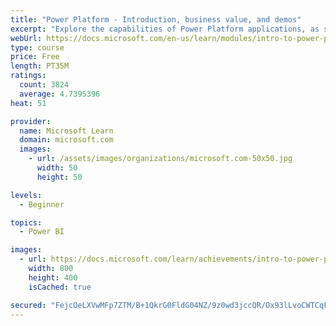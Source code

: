```yaml
---
title: "Power Platform - Introduction, business value, and demos"
excerpt: "Explore the capabilities of Power Platform applications, as seen in demonstrations and customer case studies."
webUrl: https://docs.microsoft.com/en-us/learn/modules/intro-to-power-platform-mba/
type: course
price: Free
length: PT35M
ratings:
  count: 3824
  average: 4.7395396
heat: 51

provider:
  name: Microsoft Learn
  domain: microsoft.com
  images:
    - url: /assets/images/organizations/microsoft.com-50x50.jpg
      width: 50
      height: 50

levels:
  - Beginner

topics:
  - Power BI

images:
  - url: https://docs.microsoft.com/learn/achievements/intro-to-power-platform-social.png
    width: 800
    height: 400
    isCached: true

secured: "FejcOeLXVwMFp7ZTM/B+1QkrG0FldG04NZ/9z0wd3jccQR/Ox93lLvoCWTCqFLvgIHx2/itDVTvuv3h7Zj2cSiQqRzRLjhnpuP35W2s0HIEsxRZcHSjSNBFfc+iUtSukCvsCkeTPYmU7T75JMaaH23x4BAv6ohS/Esb/O9VqodFr63sCLHCynpuwzKOwaY3gGX3G34eYtAgyahYrUVpfchsQRYNU1SV88MSbL7/tGm6IEcNOYcLC/N7mw3Riw6VFKXKm9OLf1F5GF/QCwKMdFglWlGWYCtSY5gDxZuZqaf/tbR8526I+jztSHWWtg5IDV6bTDqyZmk2tafxKlm6MdrwISSbn3yUpnYos/a0pSU4kv30rkFES30i4p2cV86qdT4FnSYfck7LMliO4K3k7WFkI4mDuuZHCFdzhrlOfE8Y=;JYjy8La4mfxc+L0LiI1odw=="
---
```


